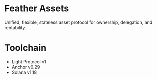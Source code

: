 # Feather Assets
Unified, flexible, stateless asset protocol for ownership, delegation, and rentability.

# Toolchain
- Light Protocol v1
- Anchor v0.29
- Solana v1.18
